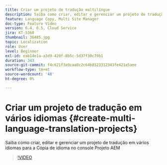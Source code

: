 ```yaml
---
title: Criar um projeto de tradução multilíngue
description: Saiba como criar, editar e gerenciar um projeto de tradução em vários idiomas para a Cópia de idioma no console Projeto AEM
feature: Language Copy, Multi Site Manager
doc-type: Feature Video
version: 6.4, 6.5, Cloud Service
jira: KT-5368
thumbnail: 36485.jpg
topic: Localization
role: User
level: Beginner
exl-id: eab14e1a-a3d9-420f-8b5c-5d37f30c79b1
duration: 343
source-git-commit: f4c621f3a9caa8c2c64b8323312343fe421a5aee
workflow-type: tm+mt
source-wordcount: '48'
ht-degree: 0%

---
```


# Criar um projeto de tradução em vários idiomas {#create-multi-language-translation-projects}

Saiba como criar, editar e gerenciar um projeto de tradução em vários idiomas para a Cópia de idioma no console Projeto AEM

>[!VIDEO](https://video.tv.adobe.com/v/36485?quality=12&learn=on)

